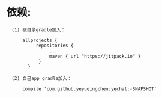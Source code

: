 #  依赖:
   
      (1) 根目录gradle加入：
      
          allprojects {
		       repositories {
		         	...
	         		maven { url "https://jitpack.io" }
        		}
        	}     
                  
      (2) 自己app gradle加入：
      
          compile 'com.github.yeyuqingchen:yechat:-SNAPSHOT'
       
